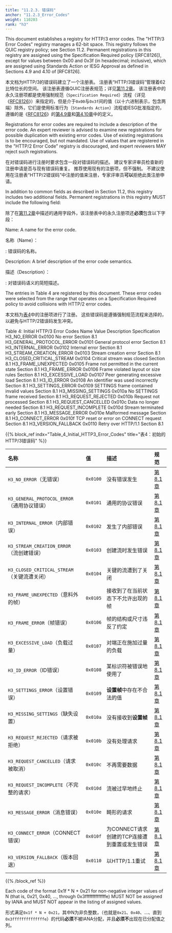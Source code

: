 ```yaml
---
title: "11.2.3. 错误码"
anchor: "11.2.3_Error_Codes"
weight: 110203
rank: "h3"
---
```


This document establishes a registry for HTTP/3 error codes. The "HTTP/3 Error Codes" registry manages a 62-bit space. This registry follows the QUIC registry policy; see Section 11.2. Permanent registrations in this registry are assigned using the Specification Required policy ([RFC8126]), except for values between 0x00 and 0x3f (in hexadecimal; inclusive), which are assigned using Standards Action or IESG Approval as defined in Sections 4.9 and 4.10 of [RFC8126].

本文档为HTTP/3的错误码建立了一个注册表。
注册表“HTTP/3错误码”管理着62比特位长的空间。
该注册表遵循QUIC注册表规范；详见[第11.2章]()。
该注册表中的永久注册项都是使用强制规范（`Specification Required`）流程（详见《[RFC8126]()》）来指定的，但是介于`0x00`与`0x3f`间的值（以十六进制表示，包含两端）除外，它们是使用标准行为（`Standards Action`）流程或IESG批准指定的，遵循的是《[RFC8126]()》的[第4.9章]()和[第4.10章]()中的定义。

Registrations for error codes are required to include a description of the error code. An expert reviewer is advised to examine new registrations for possible duplication with existing error codes. Use of existing registrations is to be encouraged, but not mandated. Use of values that are registered in the "HTTP/2 Error Code" registry is discouraged, and expert reviewers MAY reject such registrations.

在对错误码进行注册时要求包含一段对错误码的描述。
建议专家评审员检查新的注册申请是否与现有错误码重复。
推荐使用现有的注册项，但不强制。
不建议使用在注册表“HTTP/2错误码”中注册的值来注册，专家评审员**可以**拒绝此类注册申请。

In addition to common fields as described in Section 11.2, this registry includes two additional fields. Permanent registrations in this registry MUST include the following field:

除了在[第11.2章]()中描述的通用字段外，该注册表中的永久注册项还**必须**包含以下字段：

Name:
A name for the error code.

名称（Name）：

:   错误码的名称。

Description:
A brief description of the error code semantics.

描述（Description）：

:   对错误码语义的简短描述。

The entries in Table 4 are registered by this document. These error codes were selected from the range that operates on a Specification Required policy to avoid collisions with HTTP/2 error codes.

本文档为[表4]()中的注册项进行了注册。
这些错误码是遵循强制规范流程来选择的，以避免与HTTP/2错误码发生冲突。

Table 4: Initial HTTP/3 Error Codes
Name	Value	Description	Specification
H3_NO_ERROR	0x0100	No error	Section 8.1
H3_GENERAL_PROTOCOL_ERROR	0x0101	General protocol error	Section 8.1
H3_INTERNAL_ERROR	0x0102	Internal error	Section 8.1
H3_STREAM_CREATION_ERROR	0x0103	Stream creation error	Section 8.1
H3_CLOSED_CRITICAL_STREAM	0x0104	Critical stream was closed	Section 8.1
H3_FRAME_UNEXPECTED	0x0105	Frame not permitted in the current state	Section 8.1
H3_FRAME_ERROR	0x0106	Frame violated layout or size rules	Section 8.1
H3_EXCESSIVE_LOAD	0x0107	Peer generating excessive load	Section 8.1
H3_ID_ERROR	0x0108	An identifier was used incorrectly	Section 8.1
H3_SETTINGS_ERROR	0x0109	SETTINGS frame contained invalid values	Section 8.1
H3_MISSING_SETTINGS	0x010a	No SETTINGS frame received	Section 8.1
H3_REQUEST_REJECTED	0x010b	Request not processed	Section 8.1
H3_REQUEST_CANCELLED	0x010c	Data no longer needed	Section 8.1
H3_REQUEST_INCOMPLETE	0x010d	Stream terminated early	Section 8.1
H3_MESSAGE_ERROR	0x010e	Malformed message	Section 8.1
H3_CONNECT_ERROR	0x010f	TCP reset or error on CONNECT request	Section 8.1
H3_VERSION_FALLBACK	0x0110	Retry over HTTP/1.1	Section 8.1

{{% block_ref
indx="Table_4_Initial_HTTP3_Error_Codes"
title="表4：初始的HTTP/3错误码" %}}

| 名称                                  | 值        | 描述                          | 规范        |
|:------------------------------------|:---------|:----------------------------|:----------|
| `H3_NO_ERROR`（无错误）                  | `0x0100` | 没有错误发生                      | [第8.1章]() |
| `H3_GENERAL_PROTOCOL_ERROR`（通用协议错误） | `0x0101` | 通用的协议错误                     | [第8.1章]() |
| `H3_INTERNAL_ERROR`（内部错误）           | `0x0102` | 发生了内部错误                     | [第8.1章]() |
| `H3_STREAM_CREATION_ERROR`（流创建错误）   | `0x0103` | 创建流时发生错误                    | [第8.1章]() |
| `H3_CLOSED_CRITICAL_STREAM`（关键流遭关闭） | `0x0104` | 关键的流遭到了关闭                   | [第8.1章]() |
| `H3_FRAME_UNEXPECTED`（意料外的帧）        | `0x0105` | 接收到了在当前状态下不允许出现的帧           | [第8.1章]() |
| `H3_FRAME_ERROR`（帧错误）               | `0x0106` | 帧的结构或尺寸违反了约定                | [第8.1章]() |
| `H3_EXCESSIVE_LOAD`（负载过量）           | `0x0107` | 对端正在施加过量的负载                 | [第8.1章]() |
| `H3_ID_ERROR`（ID错误）                 | `0x0108` | 某标识符被错误地使用了                 | [第8.1章]() |
| `H3_SETTINGS_ERROR`（设置错误）           | `0x0109` | **设置帧**中存在不合法的值             | [第8.1章]() |
| `H3_MISSING_SETTINGS`（缺失设置）         | `0x010a` | 没有接收到**设置帧**                | [第8.1章]() |
| `H3_REQUEST_REJECTED`（请求被拒绝）        | `0x010b` | 没有处理请求                      | [第8.1章]() |
| `H3_REQUEST_CANCELLED`（请求被取消）       | `0x010c` | 不再需要数据                      | [第8.1章]() |
| `H3_REQUEST_INCOMPLETE`（不完整的请求）     | `0x010d` | 流被过早地终止                     | [第8.1章]() |
| `H3_MESSAGE_ERROR`（消息错误）            | `0x010e` | 畸形的请求                       | [第8.1章]() |
| `H3_CONNECT_ERROR`（CONNECT错误）       | `0x010f` | 为CONNECT请求创建的TCP连接遭到重置或发生错误 | [第8.1章]() |
| `H3_VERSION_FALLBACK`（版本回退）         | `0x0110` | 以HTTP/1.1重试                 | [第8.1章]() |

{{% /block_ref %}}

Each code of the format 0x1f * N + 0x21 for non-negative integer values of N (that is, 0x21, 0x40, ..., through 0x3ffffffffffffffe) MUST NOT be assigned by IANA and MUST NOT appear in the listing of assigned values.

形式满足`0x1f * N + 0x21`，其中N为非负整数，（也就是`0x21`、`0x40`、...、直到`0x3ffffffffffffffe`）的代码**必须**不被IANA分配，并且**必须不**出现在已分配值之列。
